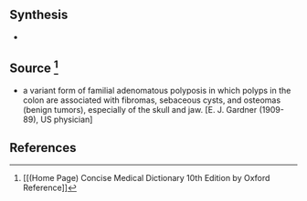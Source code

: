 ## Synthesis
- 
## Source [^1]
- a variant form of familial adenomatous polyposis in which polyps in the colon are associated with fibromas, sebaceous cysts, and osteomas (benign tumors), especially of the skull and jaw. \[E. J. Gardner (1909-89), US physician]
## References

[^1]: [[(Home Page) Concise Medical Dictionary 10th Edition by Oxford Reference]]